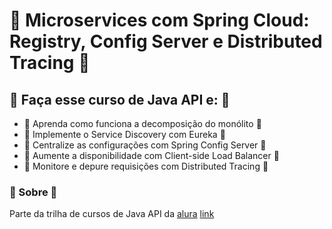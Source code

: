 # :leaves: Microservices com Spring Cloud: Registry, Config Server e Distributed Tracing :leaves:


## :tulip: Faça esse curso de Java API e: :tulip:

- :seedling: Aprenda como funciona a decomposição do monólito :seedling:
- :seedling: Implemente o Service Discovery com Eureka :seedling:
- :seedling: Centralize as configurações com Spring Config Server :seedling:
- :seedling: Aumente a disponibilidade com Client-side Load Balancer :seedling:
- :seedling: Monitore e depure requisições com Distributed Tracing :seedling:


### :deciduous_tree: Sobre :deciduous_tree:
Parte da trilha de cursos de Java API da [alura](https://cursos.alura.com.br)
[link](https://cursos.alura.com.br/course/microservices-spring-cloud-service-registry-config-server)

